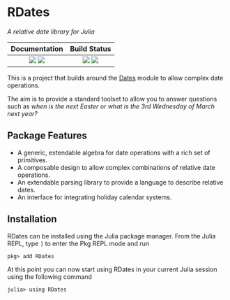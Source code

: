 # RDates

*A relative date library for Julia*

| **Documentation**                                                         | **Build Status**                                              |
|:-------------------------------------------------------------------------:|:-------------------------------------------------------------:|
| [![][docs-stable-img]][docs-stable-url] [![][docs-dev-img]][docs-dev-url] | [![][travis-img]][travis-url] [![][codecov-img]][codecov-url] |

This is a project that builds around the [Dates](https://docs.julialang.org/en/v1/stdlib/Dates/) module to allow complex date operations.  

The aim is to provide a standard toolset to allow you to answer questions such as *when is the next Easter* or *what is the 3rd Wednesday of March next year?*

## Package Features ##
- A generic, extendable algebra for date operations with a rich set of primitives.
- A composable design to allow complex combinations of relative date operations.
- An extendable parsing library to provide a language to describe relative dates.
- An interface for integrating holiday calendar systems.

## Installation

RDates can be installed using the Julia package manager. From the Julia REPL, type `]` to enter the Pkg REPL mode and run
```julia-repl
pkg> add RDates
```

At this point you can now start using RDates in your current Julia session using the following command
```julia-repl
julia> using RDates
```


[docs-dev-img]: https://img.shields.io/badge/docs-dev-blue.svg
[docs-dev-url]: https://infinitechai.github.io/RDates.jl/dev

[docs-stable-img]: https://img.shields.io/badge/docs-stable-blue.svg
[docs-stable-url]: https://infinitechai.github.io/RDates.jl/stable

[travis-img]: https://travis-ci.com/InfiniteChai/RDates.jl.svg?branch=master
[travis-url]: https://travis-ci.com/InfiniteChai/RDates.jl

[codecov-img]: https://codecov.io/gh/InfiniteChai/RDates.jl/branch/master/graph/badge.svg
[codecov-url]: https://codecov.io/gh/InfiniteChai/RDates.jl

[issues-url]: https://github.com/JuliaDocs/Documenter.jl/issues
